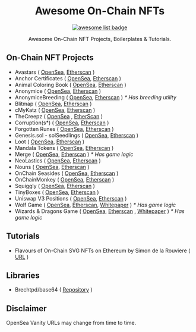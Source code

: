 <div align="center">
  <h1 align="center">Awesome On-Chain NFTs</h1>
  <p align="center">
    <a href="https://github.com/sindresorhus/awesome">
      <img alt="awesome list badge" src="https://cdn.rawgit.com/sindresorhus/awesome/d7305f38d29fed78fa85652e3a63e154dd8e8829/media/badge.svg">
    </a>
  </p>
  
  <p align="center">Awesome On-Chain NFT Projects, Boilerplates & Tutorials.</p>
  
</div>

## On-Chain NFT Projects

* Avastars ( [OpenSea](https://opensea.io/collection/avastar), [Etherscan](https://etherscan.io/address/0xf3e778f839934fc819cfa1040aabacecba01e049) )
* Anchor Certificates ( [OpenSea](https://opensea.io/collection/anchor-certificates), [Etherscan](https://etherscan.io/address/0x600a4446094c341693c415e6743567b9bfc8a4a8) )
* Animal Coloring Book ( [OpenSea](https://opensea.io/collection/animal-coloring-book), [Etherscan](https://etherscan.io/address/0x69c40e500b84660cb2ab09cb9614fa2387f95f64) )
* Anonymice ( [OpenSea](https://opensea.io/collection/anonymice), [Etherscan](https://etherscan.io/address/0xbad6186e92002e312078b5a1dafd5ddf63d3f731) )
* AnonymiceBreeding ( [OpenSea](https://opensea.io/collection/anonymicebreeding), [Etherscan](https://etherscan.io/address/0x15cc16bfe6fac624247490aa29b6d632be549f00) ) _* Has breeding utility_
* Blitmap ( [OpenSea](https://opensea.io/collection/blitmap), [Etherscan](https://etherscan.io/address/0x8d04a8c79ceb0889bdd12acdf3fa9d207ed3ff63) )
* cMyKatz ( [OpenSea](https://opensea.io/collection/cmykatz-nfts), [Etherscan](https://etherscan.io/address/0x1f2403da6a03f989d3588f61c9a6c6dbf94061b7) )
* TheCreepz ( [OpenSea]() , [EtherScan](https://etherscan.io/address/0xf18E9C8378C84999D07F4b0089bA1AD80e408600#code) )
* Corruption(s*) ( [OpenSea](https://opensea.io/collection/corruption-s), [Etherscan](https://etherscan.io/address/0x5bdf397bb2912859dbd8011f320a222f79a28d2e) )
* Forgotten Runes ( [OpenSea](https://opensea.io/collection/forgottenruneswizardscult), [Etherscan](https://etherscan.io/address/0x521f9c7505005cfa19a8e5786a9c3c9c9f5e6f42) )
* Genesis.sol - solSeedlings ( [OpenSea](https://opensea.io/collection/genesis-sol-solseedlings), [Etherscan](https://etherscan.io/address/0x5d4683ba64ee6283bb7fdb8a91252f6aab32a110) )
* Loot ( [OpenSea](https://opensea.io/collection/lootproject), [Etherscan](https://etherscan.io/address/0xff9c1b15b16263c61d017ee9f65c50e4ae0113d7) )
* Mandala Tokens ( [OpenSea](https://opensea.io/collection/mandala-tokens), [Etherscan](https://etherscan.io/address/0xdaca87395f3b1bbc46f3fa187e996e03a5dcc985) )
* Merge ( [OpenSea](https://opensea.io/collection/m), [Etherscan](https://etherscan.io/address/0x27d270b7d58d15d455c85c02286413075f3c8a31) ) _* Has game logic_
* NeoLastics ( [OpenSea](https://opensea.io/collection/neolastics), [Etherscan](https://etherscan.io/address/0xb2d6fb1dc231f97f8cc89467b52f7c4f78484044) )
* Nouns ( [OpenSea](https://opensea.io/collection/nouns), [Etherscan](https://etherscan.io/address/0x9c8ff314c9bc7f6e59a9d9225fb22946427edc03) )
* OnChain Seasides ( [OpenSea](https://opensea.io/collection/onchain-seasides), [Etherscan](https://etherscan.io/address/0xccb6e4a1c42f4892cde27a8bc2e50bba0b43d224) )
* OnChainMonkey ( [OpenSea](https://opensea.io/collection/onchainmonkey), [Etherscan](https://etherscan.io/address/0x960b7a6bcd451c9968473f7bbfd9be826efd549a) )
* Squiggly ( [OpenSea](https://opensea.io/collection/squiggly), [Etherscan](https://etherscan.io/address/0x36f379400de6c6bcdf4408b282f8b685c56adc60) )
* TinyBoxes ( [OpenSea](https://opensea.io/collection/tinyboxes), [Etherscan](https://etherscan.io/address/0x46f9a4522666d2476a5f5cd51ea3e0b5800e7f98) )
* Uniswap V3 Positions ( [OpenSea](https://opensea.io/collection/uniswap-v3-positions), [Etherscan](https://etherscan.io/address/0xc36442b4a4522e871399cd717abdd847ab11fe88) )
* Wolf Game ( [OpenSea](https://opensea.io/collection/wolf-game-migrated), [Etherscan](https://etherscan.io/address/0x7f36182dee28c45de6072a34d29855bae76dbe2f), [Whitepaper](https://www.wolf.game/whitepaper-v2) ) _* Has game logic_
* Wizards & Dragons Game ( [OpenSea](https://opensea.io/collection/wizards-dragons-game-v2), [Etherscan](https://etherscan.io/address/0x999e88075692bcee3dbc07e7e64cd32f39a1d3ab) , [Whitepaper](https://medium.com/@wndgame/wizards-dragons-guard-the-tower-in-a-100-on-chain-strategy-game-a29597f5bfc9) ) _* Has game logic_

## Tutorials

* Flavours of On-Chain SVG NFTs on Ethereum by Simon de la Rouviere ( [URL](https://blog.simondlr.com/posts/flavours-of-on-chain-svg-nfts-on-ethereum) )

## Libraries

* Brechtpd/base64 ( [Repository](https://github.com/Brechtpd/base64) )

## Disclaimer

OpenSea Vanity URLs may change from time to time.
